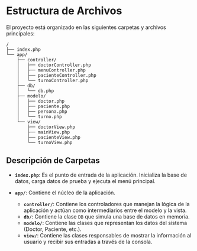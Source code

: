 # Estructura de Archivos

El proyecto está organizado en las siguientes carpetas y archivos principales:

```
/
├── index.php
└── app/
    ├── controller/
    │   ├── doctorController.php
    │   ├── menuController.php
    │   ├── pacienteController.php
    │   └── turnoController.php
    ├── db/
    │   └── db.php
    ├── modelo/
    │   ├── doctor.php
    │   ├── paciente.php
    │   ├── persona.php
    │   └── turno.php
    └── view/
        ├── doctorView.php
        ├── mainView.php
        ├── pacienteView.php
        └── turnoView.php
```

## Descripción de Carpetas

- **`index.php`**: Es el punto de entrada de la aplicación. Inicializa la base de datos, carga datos de prueba y ejecuta el menú principal.

- **`app/`**: Contiene el núcleo de la aplicación.
    - **`controller/`**: Contiene los controladores que manejan la lógica de la aplicación y actúan como intermediarios entre el modelo y la vista.
    - **`db/`**: Contiene la clase `DB` que simula una base de datos en memoria.
    - **`modelo/`**: Contiene las clases que representan los datos del sistema (Doctor, Paciente, etc.).
    - **`view/`**: Contiene las clases responsables de mostrar la información al usuario y recibir sus entradas a través de la consola.

